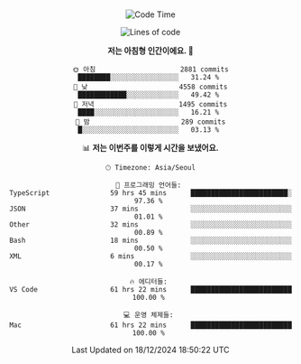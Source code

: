 <div align="center">

<br />

 <!--START_SECTION:waka-->
![Code Time](http://img.shields.io/badge/Code%20Time-3%2C827%20hrs%2059%20mins-blue)

![Lines of code](https://img.shields.io/badge/%EC%A0%80%EB%8A%94%20%EC%97%AC%ED%83%9C%EA%B9%8C%EC%A7%80%20-4.7%20million%20%EC%A4%84%EC%9D%98%20%EC%BD%94%EB%93%9C%EB%A5%BC%20%EC%9E%91%EC%84%B1%ED%96%88%EC%96%B4%EC%9A%94.-blue)

**저는 아침형 인간이에요. 🐤** 

```text
🌞 아침                     2881 commits        ████████░░░░░░░░░░░░░░░░░   31.24 % 
🌆 낮　                     4558 commits        ████████████░░░░░░░░░░░░░   49.42 % 
🌃 저녁                     1495 commits        ████░░░░░░░░░░░░░░░░░░░░░   16.21 % 
🌙 밤　                     289 commits         █░░░░░░░░░░░░░░░░░░░░░░░░   03.13 % 
```


📊 **저는 이번주를 이렇게 시간을 보냈어요.** 

```text
🕑︎ Timezone: Asia/Seoul

💬 프로그래밍 언어들: 
TypeScript               59 hrs 45 mins      ████████████████████████░   97.36 % 
JSON                     37 mins             ░░░░░░░░░░░░░░░░░░░░░░░░░   01.01 % 
Other                    32 mins             ░░░░░░░░░░░░░░░░░░░░░░░░░   00.89 % 
Bash                     18 mins             ░░░░░░░░░░░░░░░░░░░░░░░░░   00.50 % 
XML                      6 mins              ░░░░░░░░░░░░░░░░░░░░░░░░░   00.17 % 

🔥 에디터들: 
VS Code                  61 hrs 22 mins      █████████████████████████   100.00 % 

💻 운영 체제들: 
Mac                      61 hrs 22 mins      █████████████████████████   100.00 % 
```


 Last Updated on 18/12/2024 18:50:22 UTC
<!--END_SECTION:waka-->

</div>
